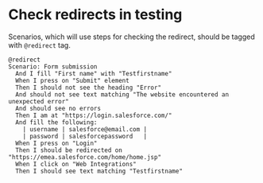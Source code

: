 # Check redirects in testing

Scenarios, which will use steps for checking the redirect, should be tagged with `@redirect` tag.

```gherkin
@redirect
Scenario: Form submission
  And I fill "First name" with "Testfirstname"
  When I press on "Submit" element
  Then I should not see the heading "Error"
  And should not see text matching "The website encountered an unexpected error"
  And should see no errors
  Then I am at "https://login.salesforce.com/"
  And fill the following:
    | username | salesforce@email.com |
    | password | salesforcepassword   |
  When I press on "Login"
  Then I should be redirected on "https://emea.salesforce.com/home/home.jsp"
  When I click on "Web Integrations"
  Then I should see text matching "Testfirstname"
```

